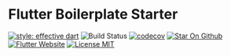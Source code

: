 # Flutter Boilerplate Starter

[![style: effective dart](https://img.shields.io/badge/style-effective_dart-40c4ff.svg)](https://pub.dev/packages/effective_dart)
![Build Status](https://github.com/wisnuwiry/boilerplate/workflows/build/badge.svg)
[![codecov](https://codecov.io/gh/wisnuwiry/boilerplate/branch/dev/graph/badge.svg?token=YIRXS54XJ0)](https://github.com/wisnuwiry/boilerplate)
[![Star On Github](https://img.shields.io/github/stars/wisnuwiry/boilerplate.svg?style=flat&logo=github&colorB=deeppink&label=stars)](https://github.com/wisnuwiry/boilerplate)
[![Flutter Website](https://img.shields.io/badge/flutter-website-deepskyblue.svg)](https://flutter.dev/)
[![License  MIT](https://img.shields.io/badge/license-MIT-purple.svg)](https://github.com/wisnuwiry/boilerplate)

